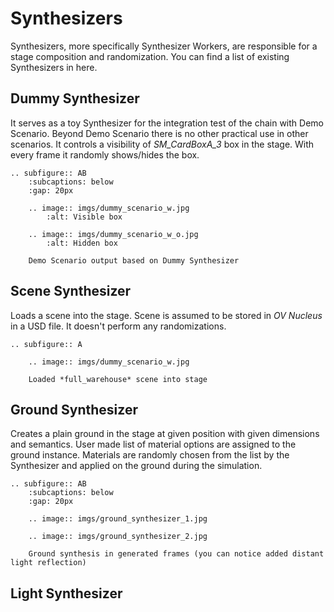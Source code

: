 # Synthesizers

Synthesizers, more specifically Synthesizer Workers, are responsible for a stage composition and randomization.
You can find a list of existing Synthesizers in here.

## Dummy Synthesizer

It serves as a toy Synthesizer for the integration test of the chain with Demo Scenario. Beyond Demo Scenario there is
no other practical use in other scenarios. It controls a visibility of *SM_CardBoxA_3* box in the stage. With every
frame it randomly shows/hides the box.

```{eval-rst}
.. subfigure:: AB
    :subcaptions: below
    :gap: 20px

    .. image:: imgs/dummy_scenario_w.jpg
        :alt: Visible box
    
    .. image:: imgs/dummy_scenario_w_o.jpg
        :alt: Hidden box

    Demo Scenario output based on Dummy Synthesizer
```

## Scene Synthesizer

Loads a scene into the stage. Scene is assumed to be stored in *OV Nucleus* in a USD file. It doesn't perform any
randomizations.

```{eval-rst}
.. subfigure:: A

    .. image:: imgs/dummy_scenario_w.jpg

    Loaded *full_warehouse* scene into stage
```

## Ground Synthesizer

Creates a plain ground in the stage at given position with given dimensions and semantics. User made list of material
options are assigned to the ground instance. Materials are randomly chosen from the list by the Synthesizer and applied
on the ground during the simulation.

```{eval-rst}
.. subfigure:: AB
    :subcaptions: below
    :gap: 20px

    .. image:: imgs/ground_synthesizer_1.jpg
    
    .. image:: imgs/ground_synthesizer_2.jpg

    Ground synthesis in generated frames (you can notice added distant light reflection)
```

## Light Synthesizer
